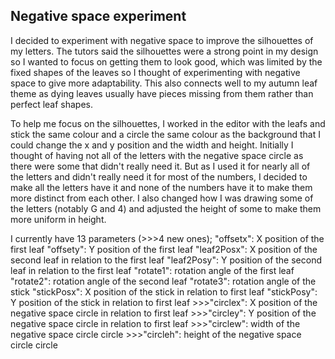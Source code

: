 ## Negative space experiment

I decided to experiment with negative space to improve the silhouettes of my letters. The tutors said the silhouettes were a strong point in my design so I wanted to focus on getting them to look good, which was limited by the fixed shapes of the leaves so I thought of experimenting with negative space to give more adaptability. This also connects well to my autumn leaf theme as dying leaves usually have pieces missing from them rather than perfect leaf shapes. 

To help me focus on the silhouettes, I worked in the editor with the leafs and stick the same colour and a circle the same colour as the background that I could change the x and y position and the width and height. Initially I thought of having not all of the letters with the negative space circle as there were some that didn't really need it. But as I used it for nearly all of the letters and didn't really need it for most of the numbers, I decided to make all the letters have it and none of the numbers have it to make them more distinct from each other. I also changed how I was drawing some of the letters (notably G and 4) and adjusted the height of some to make them more uniform in height.

I currently have 13 parameters (>>>4 new ones);
	"offsetx": X position of the first leaf
    "offsety": Y position of the first leaf
    "leaf2Posx": X position of the second leaf in relation to the first leaf
    "leaf2Posy": Y position of the second leaf in relation to the first leaf
    "rotate1": rotation angle of the first leaf
    "rotate2": rotation angle of the second leaf
    "rotate3": rotation angle of the stick
    "stickPosx": X position of the stick in relation to first leaf
    "stickPosy": Y position of the stick in relation to first leaf
 	>>>"circlex": X position of the negative space circle in relation to first leaf
    >>>"circley": Y position of the negative space circle in relation to first leaf
    >>>"circlew": width of the negative space circle circle
    >>>"circleh": height of the negative space circle circle